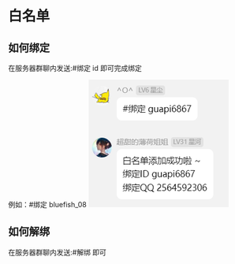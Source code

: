 # 白名单

## 如何绑定
在服务器群聊内发送:#绑定 id 即可完成绑定

例如：#绑定 bluefish_08
<img src="../public/whitelist_example_1.png">

## 如何解绑
在服务器群聊内发送:#解绑 即可